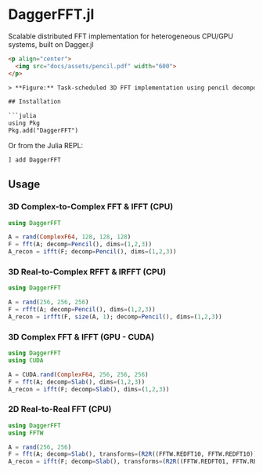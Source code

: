 # DaggerFFT.jl
Scalable distributed FFT implementation for heterogeneous CPU/GPU systems, built on Dagger.jl

  ```html
  <p align="center">
    <img src="docs/assets/pencil.pdf" width="600">
  </p>

> **Figure:** Task-scheduled 3D FFT implementation using pencil decomposition, asynchronous transforms, and data movement.

## Installation

```julia
using Pkg
Pkg.add("DaggerFFT")
```

Or from the Julia REPL:

```julia
] add DaggerFFT
```

## Usage

### 3D Complex-to-Complex FFT & IFFT (CPU)

```julia
using DaggerFFT

A = rand(ComplexF64, 128, 128, 128)
F = fft(A; decomp=Pencil(), dims=(1,2,3))
A_recon = ifft(F; decomp=Pencil(), dims=(1,2,3))
```

### 3D Real-to-Complex RFFT & IRFFT (CPU)

```julia
using DaggerFFT

A = rand(256, 256, 256)
F = rfft(A; decomp=Pencil(), dims=(1,2,3))
A_recon = irfft(F, size(A, 1); decomp=Pencil(), dims=(1,2,3))
```

### 3D Complex FFT & IFFT (GPU - CUDA)

```julia
using DaggerFFT
using CUDA

A = CUDA.rand(ComplexF64, 256, 256, 256)
F = fft(A; decomp=Slab(), dims=(1,2,3))
A_recon = ifft(F; decomp=Slab(), dims=(1,2,3))
```

### 2D Real-to-Real FFT (CPU)

```julia
using DaggerFFT
using FFTW

A = rand(256, 256)
F = fft(A; decomp=Slab(), transforms=(R2R((FFTW.REDFT10, FFTW.REDFT10)),), dims=(1,2))
A_recon = ifft(F; decomp=Slab(), transforms=(R2R((FFTW.REDFT01, FFTW.REDFT01)),), dims=(1,2))
```

